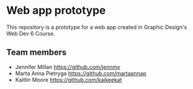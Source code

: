 # Web app prototype

This repository is a prototype for a web app created in Graphic Design's Web Dev 6 Course.

## Team members

- Jennifer Millan <https://github.com/jennmv>
- Marta Anna Pietryga <https://github.com/martaannap>
- Kaitlin Moore <https://github.com/kaikeekat>
